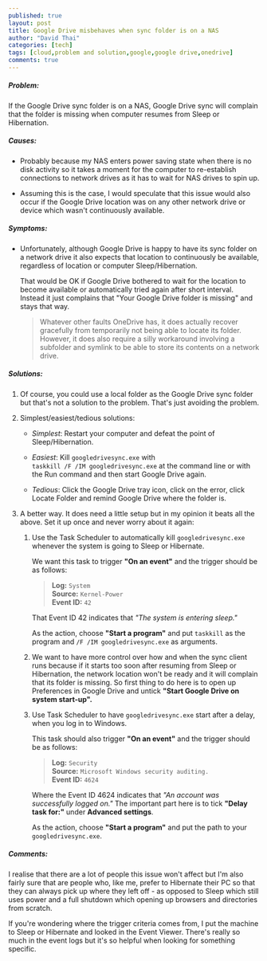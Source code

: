```yaml
---
published: true
layout: post
title: Google Drive misbehaves when sync folder is on a NAS
author: "David Thai"
categories: [tech]
tags: [cloud,problem and solution,google,google drive,onedrive]
comments: true
---
```

##### Problem:
If the Google Drive sync folder is on a NAS, Google Drive sync will complain that the folder is missing when computer resumes from Sleep or Hibernation.

##### Causes:
* Probably because my NAS enters power saving state when there is no disk activity so it takes a moment for the computer to re-establish connections to network drives as it has to wait for NAS drives to spin up.

* Assuming this is the case, I would speculate that this issue would also occur if the Google Drive location was on any other network drive or device which wasn't continuously available.
 
##### Symptoms:
* Unfortunately, although Google Drive is happy to have its sync folder on a network drive it also expects that location to continuously be available, regardless of location or computer Sleep/Hibernation.
 
  That would be OK if Google Drive bothered to wait for the location to become  available or automatically tried again after short interval. Instead it just complains that "Your Google Drive folder is missing" and stays that way.
    > Whatever other faults OneDrive has, it does actually recover gracefully from temporarily not being able to locate its folder. However, it does also require a silly workaround involving a subfolder and symlink to be able to store its contents on a network drive. 

##### Solutions:
1. Of course, you could use a local folder as the Google Drive sync folder but that's not a solution to the problem. That's just avoiding the problem.

2. Simplest/easiest/tedious solutions:
    +   *Simplest*: Restart your computer and defeat the point of Sleep/Hibernation.
    +   *Easiest*: Kill `googledrivesync.exe` with  
        `taskkill /F /IM googledrivesync.exe` at the command line or with the Run command and then start Google Drive again.
    
    +  *Tedious*:   Click the Google Drive tray icon, click on the error, click Locate Folder and remind Google Drive where the folder is.
    
3. A better way. It does need a little setup but in my opinion it beats all the above. Set it up once and never worry about it again:  
    1. Use the Task Scheduler to automatically kill `googledrivesync.exe` whenever the system is going to Sleep or Hibernate.
    
        We want this task to trigger **"On an event"** and the trigger should be as follows:

        >**Log:** `System`  
        >**Source:** `Kernel-Power`  
        >**Event ID:**   `42`  
        
        That Event ID 42 indicates that *"The system is entering sleep."*
        
        As the action, choose **"Start a program"** and put `taskkill` as the program and `/F /IM googledrivesync.exe` as arguments.
    2. We want to have more control over how and when the sync client runs because if it starts too soon after resuming from Sleep or Hibernation, the network location won't be ready and it will complain that its folder is missing.  So first thing to do here is to open up Preferences in Google Drive and untick **"Start Google Drive on system start-up".**
    3. Use Task Scheduler to have `googledrivesync.exe` start after a delay, when you log in to Windows.
    
        This task should also trigger **"On an event"** and the trigger should be as follows:
        
        >**Log:** `Security`  
        >**Source:**   `Microsoft Windows security auditing.`  
        >**Event ID:** `4624`  

        Where the Event ID 4624 indicates that *"An account was successfully logged on."* The important part here is to tick **"Delay task for:"** under **Advanced settings**.

        As the action, choose **"Start a program"** and put the path to your `googledrivesync.exe`.
        
##### Comments:
I realise that there are a lot of people this issue won't affect but I'm also fairly sure that are people who, like me, prefer to Hibernate their PC so that they can always pick up where they left off - as opposed to Sleep which still uses power and a full shutdown which opening up browsers and directories from scratch.

If you're wondering where the trigger criteria comes from, I put the machine to Sleep or Hibernate and looked in the Event Viewer. There's really so much in the event logs but it's so helpful when looking for something specific.



